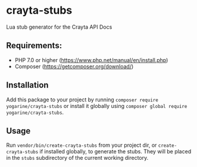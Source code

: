 # crayta-stubs

Lua stub generator for the Crayta API Docs

## Requirements:

- PHP 7.0 or higher (https://www.php.net/manual/en/install.php)
- Composer (https://getcomposer.org/download/)

## Installation

Add this package to your project by running `composer require yogarine/crayta-stubs` or install it globally using
`composer global require yogarine/crayta-stubs`.

## Usage

Run `vendor/bin/create-crayta-stubs` from your project dir, or `create-crayta-stubs` if installed globally, to generate
the stubs. They will be placed in the `stubs` subdirectory of the current working directory.
